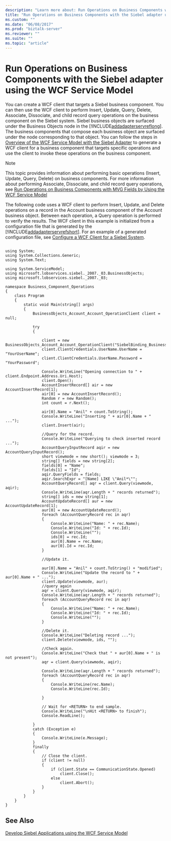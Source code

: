 ```yaml
---
description: "Learn more about: Run Operations on Business Components with the Siebel adapter using the WCF Service Model"
title: "Run Operations on Business Components with the Siebel adapter using the WCF Service Model"
ms.custom: ""
ms.date: "06/08/2017"
ms.prod: "biztalk-server"
ms.reviewer: ""
ms.suite: ""
ms.topic: "article"
---
```

# Run Operations on Business Components with the Siebel adapter using the WCF Service Model
You can create a WCF client that targets a Siebel business component. You can then use the WCF client to perform Insert, Update, Query, Delete, Associate, Dissociate, and child record query operations on the business component on the Siebel system. Siebel business objects are surfaced under the Business Objects node in the [!INCLUDE[addadapterservreflong](../../includes/addadapterservreflong-md.md)]. The business components that compose each business object are surfaced under the node corresponding to that object. You can follow the steps in [Overview of the WCF Service Model with the Siebel Adapter](../../adapters-and-accelerators/adapter-siebel/overview-of-the-wcf-service-model-with-the-siebel-adapter.md) to generate a WCF client for a business component that targets specific operations and use the client to invoke these operations on the business component.  
  
> [!NOTE]
>  This topic provides information about performing basic operations (Insert, Update, Query, Delete) on business components. For more information about performing Associate, Dissociate, and child record query operations, see [Run Operations on Business Components with MVG Fields by Using the WCF Service Model](../../adapters-and-accelerators/adapter-siebel/work-with-mvp-fields-using-the-siebel-adapter-and-the-wcf-service-model.md)  
  
 The following code uses a WCF client to perform Insert, Update, and Delete operations on a record in the Account business component of the Account business object. Between each operation, a Query operation is performed to verify the results. The WCF client in this example is initialized from a configuration file that is generated by the [!INCLUDE[addadapterservrefshort](../../includes/addadapterservrefshort-md.md)]. For an example of a generated configuration file, see [Configure a WCF Client for a Siebel System](../../adapters-and-accelerators/adapter-siebel/configure-a-wcf-client-for-a-siebel-system.md).  
  
```  
  
using System;  
using System.Collections.Generic;  
using System.Text;  
  
using System.ServiceModel;  
using microsoft.lobservices.siebel._2007._03.BusinessObjects;  
using microsoft.lobservices.siebel._2007._03;  
  
namespace Business_Component_Operations  
{  
    class Program  
    {  
        static void Main(string[] args)  
        {  
            BusinessObjects_Account_Account_OperationClient client = null;  
  
            try  
            {  
  
                client = new BusinessObjects_Account_Account_OperationClient("SiebelBinding_BusinessObjects_Account_Account_Operation");  
                client.ClientCredentials.UserName.UserName = "YourUserName";  
                client.ClientCredentials.UserName.Password = "YourPassword";  
  
                Console.WriteLine("Opening connection to " + client.Endpoint.Address.Uri.Host);  
                client.Open();  
                AccountInsertRecord[] air = new AccountInsertRecord[1];  
                air[0] = new AccountInsertRecord();  
                Random r = new Random();  
                int count = r.Next();  
  
                air[0].Name = "Anil" + count.ToString();  
                Console.WriteLine("Inserting " + air[0].Name + " ...");  
                client.Insert(air);  
  
                //Query for the record.  
                Console.WriteLine("Querying to check inserted record ...");  
                AccountQueryInputRecord aqir = new AccountQueryInputRecord();  
                short viewmode = new short(); viewmode = 3;  
                string[] fields = new string[2];  
                fields[0] = "Name";  
                fields[1] = "Id";  
                aqir.QueryFields = fields;  
                aqir.SearchExpr = "[Name] LIKE \"Anil*\"";  
                AccountQueryRecord[] aqr = client.Query(viewmode, aqir);  
                Console.WriteLine(aqr.Length + " records returned");  
                string[] ids = new string[1];  
                AccountUpdateRecord[] aur = new AccountUpdateRecord[1];  
                aur[0] = new AccountUpdateRecord();  
                foreach (AccountQueryRecord rec in aqr)  
                {  
                    Console.WriteLine("Name: " + rec.Name);  
                    Console.WriteLine("Id: " + rec.Id);  
                    Console.WriteLine("");  
                    ids[0] = rec.Id;  
                    aur[0].Name = rec.Name;  
                    aur[0].Id = rec.Id;  
                }  
  
                //Update it.  
  
                aur[0].Name = "Anil" + count.ToString() + "modified";  
                Console.WriteLine("Update the record to " + aur[0].Name + " ...");  
                client.Update(viewmode, aur);  
                //query again  
                aqr = client.Query(viewmode, aqir);  
                Console.WriteLine(aqr.Length + " records returned");  
                foreach (AccountQueryRecord rec in aqr)  
                {  
                    Console.WriteLine("Name: " + rec.Name);  
                    Console.WriteLine("Id: " + rec.Id);  
                    Console.WriteLine("");  
                }  
  
                //Delete it.  
                Console.WriteLine("Deleting record ...");  
                client.Delete(viewmode, ids, "");  
  
                //Check again.  
                Console.WriteLine("Check that " + aur[0].Name + " is not present");  
                aqr = client.Query(viewmode, aqir);  
  
                Console.WriteLine(aqr.Length + " records returned");  
                foreach (AccountQueryRecord rec in aqr)  
                {  
                    Console.WriteLine(rec.Name);  
                    Console.WriteLine(rec.Id);  
  
                }  
  
                // Wait for <RETURN> to end sample.  
                Console.WriteLine("\nHit <RETURN> to finish");  
                Console.ReadLine();  
  
            }  
            catch (Exception e)  
            {  
                Console.WriteLine(e.Message);  
            }  
            finally  
            {  
                // Close the client.  
                if (client != null)  
                {  
                    if (client.State == CommunicationState.Opened)  
                        client.Close();  
                    else  
                        client.Abort();  
                }  
            }  
        }  
    }  
}  
```  
  
## See Also  
 [Develop Siebel Applications using the WCF Service Model](../../adapters-and-accelerators/adapter-siebel/develop-siebel-applications-using-the-wcf-service-model.md)
